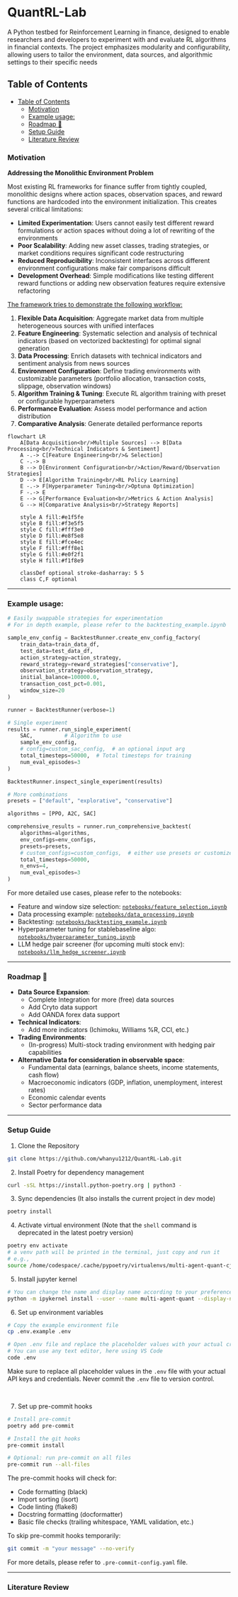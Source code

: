 <!-- omit in toc -->
# QuantRL-Lab
A Python testbed for Reinforcement Learning in finance, designed to enable researchers and developers to experiment with and evaluate RL algorithms in financial contexts. The project emphasizes modularity and configurability, allowing users to tailor the environment, data sources, and algorithmic settings to their specific needs

## Table of Contents
- [Table of Contents](#table-of-contents)
  - [Motivation](#motivation)
  - [Example usage:](#example-usage)
  - [Roadmap 🔄](#roadmap-)
  - [Setup Guide](#setup-guide)
  - [Literature Review](#literature-review)

### Motivation

**Addressing the Monolithic Environment Problem**

Most existing RL frameworks for finance suffer from tightly coupled, monolithic designs where action spaces, observation spaces, and reward functions are hardcoded into the environment initialization. This creates several critical limitations:

- **Limited Experimentation**: Users cannot easily test different reward formulations or action spaces without doing a lot of rewriting of the environments
- **Poor Scalability**: Adding new asset classes, trading strategies, or market conditions requires significant code restructuring
- **Reduced Reproducibility**: Inconsistent interfaces across different environment configurations make fair comparisons difficult
- **Development Overhead**: Simple modifications like testing different reward functions or adding new observation features require extensive refactoring


<u>The framework tries to demonstrate the following workflow:</u>
1. **Flexible Data Acquisition**: Aggregate market data from multiple heterogeneous sources with unified interfaces
2. **Feature Engineering**: Systematic selection and analysis of technical indicators (based on vectorized backtesting) for optimal signal generation
3. **Data Processing**: Enrich datasets with technical indicators and sentiment analysis from news sources
4. **Environment Configuration**: Define trading environments with customizable parameters (portfolio allocation, transaction costs, slippage, observation windows)
5. **Algorithm Training & Tuning**: Execute RL algorithm training with preset or configurable hyperparameters
6. **Performance Evaluation**: Assess model performance and action distribution
7. **Comparative Analysis**: Generate detailed performance reports


```mermaid
flowchart LR
    A[Data Acquisition<br/>Multiple Sources] --> B[Data Processing<br/>Technical Indicators & Sentiment]
    A -.-> C[Feature Engineering<br/>& Selection]
    C -.-> B
    B --> D[Environment Configuration<br/>Action/Reward/Observation Strategies]
    D --> E[Algorithm Training<br/>RL Policy Learning]
    E -.-> F[Hyperparameter Tuning<br/>Optuna Optimization]
    F -.-> E
    E --> G[Performance Evaluation<br/>Metrics & Action Analysis]
    G --> H[Comparative Analysis<br/>Strategy Reports]

    style A fill:#e1f5fe
    style B fill:#f3e5f5
    style C fill:#fff3e0
    style D fill:#e8f5e8
    style E fill:#fce4ec
    style F fill:#fff8e1
    style G fill:#e0f2f1
    style H fill:#f1f8e9

    classDef optional stroke-dasharray: 5 5
    class C,F optional
```

---


### Example usage:

```python
# Easily swappable strategies for experimentation
# For in depth example, please refer to the backtesting_example.ipynb

sample_env_config = BacktestRunner.create_env_config_factory(
    train_data=train_data_df,
    test_data=test_data_df,
    action_strategy=action_strategy,
    reward_strategy=reward_strategies["conservative"],
    observation_strategy=observation_strategy,
    initial_balance=100000.0,
    transaction_cost_pct=0.001,
    window_size=20
)

runner = BacktestRunner(verbose=1)

# Single experiment
results = runner.run_single_experiment(
    SAC,          # Algorithm to use
    sample_env_config,
    # config=custom_sac_config,  # an optional input arg
    total_timesteps=50000,  # Total timesteps for training
    num_eval_episodes=3
)

BacktestRunner.inspect_single_experiment(results)

# More combinations
presets = ["default", "explorative", "conservative"]

algorithms = [PPO, A2C, SAC]

comprehensive_results = runner.run_comprehensive_backtest(
    algorithms=algorithms,
    env_configs=env_configs,
    presets=presets,
    # custom_configs=custom_configs,  # either use presets or customize config by yourself
    total_timesteps=50000,
    n_envs=4,
    num_eval_episodes=3
)
```

For more detailed use cases, please refer to the notebooks:
- Feature and window size selection: [`notebooks/feature_selection.ipynb`](notebooks/feature_selection.ipynb)
- Data processing example: [`notebooks/data_processing.ipynb`](notebooks/data_processing.ipynb)
- Backtesting: [`notebooks/backtesting_example.ipynb`](notebooks/backtesting_example.ipynb)
- Hyperparameter tuning for stablebaseline algo: [`notebooks/hyperparameter_tuning.ipynb`](notebooks/hyperparameter_tuning.ipynb)
- LLM hedge pair screener (for upcoming multi stock env): [`notebooks/llm_hedge_screener.ipynb`](notebooks/llm_hedge_screener.ipynb)



---

### Roadmap 🔄
- **Data Source Expansion**:
  - Complete Integration for more (free) data sources
  - Add Cryto data support
  - Add OANDA forex data support
- **Technical Indicators**:
  - Add more indicators (Ichimoku, Williams %R, CCI, etc.)
- **Trading Environments**:
  - (In-progress) Multi-stock trading environment with hedging pair capabilities
- **Alternative Data for consideration in observable space**:
  - Fundamental data (earnings, balance sheets, income statements, cash flow)
  - Macroeconomic indicators (GDP, inflation, unemployment, interest rates)
  - Economic calendar events
  - Sector performance data

---

### Setup Guide

1. Clone the Repository
```bash
git clone https://github.com/whanyu1212/QuantRL-Lab.git
```

2. Install Poetry for dependency management
```bash
curl -sSL https://install.python-poetry.org | python3 -
```

3. Sync dependencies (It also installs the current project in dev mode)
```bash
poetry install
```

4. Activate virtual environment (Note that the `shell` command is deprecated in the latest poetry version)
```bash
poetry env activate
# a venv path will be printed in the terminal, just copy and run it
# e.g.,
source /home/codespace/.cache/pypoetry/virtualenvs/multi-agent-quant-cj6_z41n-py3.12/bin/activate
```

5. Install jupyter kernel
```bash
# You can change the name and display name according to your preference
python -m ipykernel install --user --name multi-agent-quant --display-name "Multi Agent Quant"
```

6. Set up environment variables
```bash
# Copy the example environment file
cp .env.example .env

# Open .env file and replace the placeholder values with your actual credentials
# You can use any text editor, here using VS Code
code .env
```

Make sure to replace all placeholder values in the `.env` file with your actual API keys and credentials. Never commit the `.env` file to version control.

<br>

7. Set up pre-commit hooks
```bash
# Install pre-commit
poetry add pre-commit

# Install the git hooks
pre-commit install

# Optional: run pre-commit on all files
pre-commit run --all-files
```

The pre-commit hooks will check for:
- Code formatting (black)
- Import sorting (isort)
- Code linting (flake8)
- Docstring formatting (docformatter)
- Basic file checks (trailing whitespace, YAML validation, etc.)

To skip pre-commit hooks temporarily:
```bash
git commit -m "your message" --no-verify
```

For more details, please refer to `.pre-commit-config.yaml` file.


---

### Literature Review
